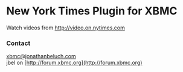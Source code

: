 New York Times Plugin for XBMC
==============================

Watch videos from http://video.on.nytimes.com

### Contact

xbmc@jonathanbeluch.com  
jbel on [http://forum.xbmc.org](http://forum.xbmc.org)
